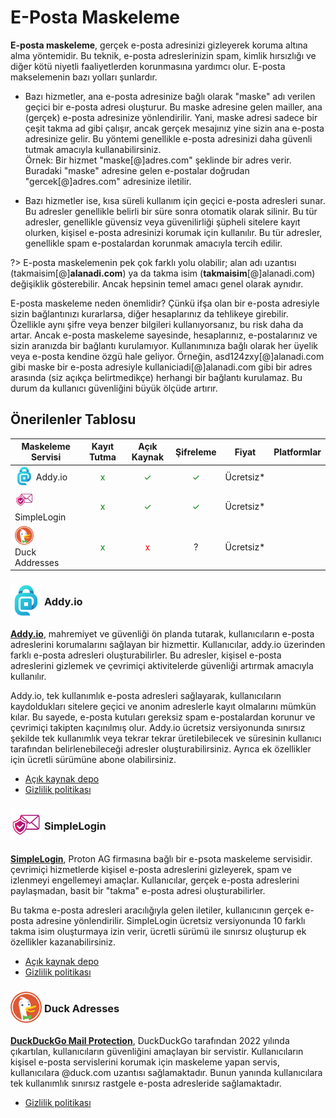 # E-Posta Maskeleme

**E-posta maskeleme**, gerçek e-posta adresinizi gizleyerek koruma altına alma yöntemidir. Bu teknik, e-posta adreslerinizin spam, kimlik hırsızlığı ve diğer kötü niyetli faaliyetlerden korunmasına yardımcı olur. E-posta makselemenin bazı yolları şunlardır.

- Bazı hizmetler, ana e-posta adresinize bağlı olarak "maske" adı verilen geçici bir e-posta adresi oluşturur. Bu maske adresine gelen mailler, ana (gerçek) e-posta adresinize yönlendirilir. Yani, maske adresi sadece bir çeşit takma ad gibi çalışır, ancak gerçek mesajınız yine sizin ana e-posta adresinize gelir. Bu yöntemi genellikle e-posta adresinizi daha güvenli tutmak amacıyla kullanabilirsiniz. <br> Örnek: Bir hizmet "maske[@]adres.com" şeklinde bir adres verir. Buradaki "maske" adresine gelen e-postalar doğrudan "gercek[@]adres.com" adresinize iletilir.

- Bazı hizmetler ise, kısa süreli kullanım için geçici e-posta adresleri sunar. Bu adresler genellikle belirli bir süre sonra otomatik olarak silinir. Bu tür adresler, genellikle güvensiz veya güvenilirliği şüpheli sitelere kayıt olurken, kişisel e-posta adresinizi korumak için kullanılır. Bu tür adresler, genellikle spam e-postalardan korunmak amacıyla tercih edilir.

?> E-posta maskelemenin pek çok farklı yolu olabilir; alan adı uzantısı (takmaisim[@]**alanadi.com**) ya da takma isim (**takmaisim**[@]alanadi.com) değişiklik gösterebilir. Ancak hepsinin temel amacı genel olarak aynıdır.

E-posta maskeleme neden önemlidir? Çünkü ifşa olan bir e-posta adresiyle sizin bağlantınızı kurarlarsa, diğer hesaplarınız da tehlikeye girebilir. Özellikle aynı şifre veya benzer bilgileri kullanıyorsanız, bu risk daha da artar. Ancak e-posta maskeleme sayesinde, hesaplarınız, e-postalarınız ve sizin aranızda bir bağlantı kurulamıyor. Kullanımınıza bağlı olarak her üyelik veya e-posta kendine özgü hale geliyor. Örneğin, asd124zxy[@]alanadi.com gibi maske bir e-posta adresiyle kullaniciadi[@]alanadi.com gibi bir adres arasında (siz açıkça belirtmedikçe) herhangi bir bağlantı kurulamaz. Bu durum da kullanıcı güvenliğini büyük ölçüde artırır.

## Önerilenler Tablosu

| Maskeleme Servisi | Kayıt Tutma | Açık Kaynak | Şifreleme | Fiyat | Platformlar |
| --- | :---: | :---: | :---: | :---: | :---: |
| <span style="display: inline-block; vertical-align: middle;"><img src="docs/images/addyio-logo.png" alt="Addyio" style="width: 30px; height: 30px;"> </span> <span style="display: inline-block; vertical-align: middle;"> Addy.io | <span style="color: green;">x</span> | <span style="color: green;">✓</span> | <span style="color: green;">✓</span> | Ücretsiz* | <i class="fa-solid fa-globe"></i> <i class="fa-brands fa-apple"></i> <i class="fa-brands fa-android"></i> |
| <span style="display: inline-block; vertical-align: middle;"><img src="docs/images/simplelogin-logo.svg" alt="Simplelogin" style="width: 30px; height: 30px;"> </span> <span style="display: inline-block; vertical-align: middle;"> SimpleLogin | <span style="color: green;">x</span> | <span style="color: green;">✓</span> | <span style="color: green;">✓</span> | Ücretsiz* | <i class="fa-solid fa-globe"></i> <i class="fa-brands fa-apple"></i> <i class="fa-brands fa-android"></i>  |
| <span style="display: inline-block; vertical-align: middle;"><img src="docs/images/duckduckgo-icon.png" alt="Duck Addresses" style="width: 30px; height: 30px;"> </span> <span style="display: inline-block; vertical-align: middle;"> Duck Addresses | <span style="color: green;">x</span> | <span style="color: red;">x</span> | ? | Ücretsiz* | <i class="fa-solid fa-globe"></i> <i class="fa-brands fa-apple"></i> <i class="fa-brands fa-android"></i>  |

### <span style="display: inline-block; vertical-align: middle;"><img src="docs/images/addyio-logo.png" alt="uBlock Origin" style="width: 50px; height: auto;"> </span> <span style="display: inline-block; vertical-align: middle;"> Addy.io

[**Addy.io**](https://addy.io/), mahremiyet ve güvenliği ön planda tutarak, kullanıcıların e-posta adreslerini korumalarını sağlayan bir hizmettir. Kullanıcılar, addy.io üzerinden farklı e-posta adresleri oluşturabilirler. Bu adresler, kişisel e-posta adreslerini gizlemek ve çevrimiçi aktivitelerde güvenliği artırmak amacıyla kullanılır. 

Addy.io, tek kullanımlık e-posta adresleri sağlayarak, kullanıcıların kaydoldukları sitelere geçici ve anonim adreslerle kayıt olmalarını mümkün kılar. Bu sayede, e-posta kutuları gereksiz spam e-postalardan korunur ve çevrimiçi takipten kaçınılmış olur. Addy.io ücretsiz versiyonunda sınırsız şekilde tek kullanımlık veya tekrar tekrar üretilebilecek ve süresinin kullanıcı tarafından belirlenebileceği adresler oluşturabilirsiniz. Ayrıca ek özellikler için ücretli sürümüne abone olabilirsiniz.

- [Açık kaynak depo](https://github.com/anonaddy/anonaddy)
- [Gizlilik politikası](https://addy.io/privacy/)

### <span style="display: inline-block; vertical-align: middle;"><img src="docs/images/simplelogin-logo.svg" alt="uBlock Origin" style="width: 50px; height: auto;"> </span> <span style="display: inline-block; vertical-align: middle;"> SimpleLogin

[**SimpleLogin**](https://simplelogin.io/), Proton AG firmasına bağlı bir e-psota maskeleme servisidir. çevrimiçi hizmetlerde kişisel e-posta adreslerini gizleyerek, spam ve izlenmeyi engellemeyi amaçlar. Kullanıcılar, gerçek e-posta adreslerini paylaşmadan, basit bir "takma" e-posta adresi oluşturabilirler. 

Bu takma e-posta adresleri aracılığıyla gelen iletiler, kullanıcının gerçek e-posta adresine yönlendirilir. SimpleLogin ücretsiz versiyonunda 10 farklı takma isim oluşturmaya izin verir, ücretli sürümü ile sınırsız oluşturup ek özellikler kazanabilirsiniz.

- [Açık kaynak depo](https://github.com/simple-login/app)
- [Gizlilik politikası](https://simplelogin.io/privacy/)

### <span style="display: inline-block; vertical-align: middle;"><img src="docs/images/duckduckgo-icon.png" alt="uBlock Origin" style="width: 50px; height: auto;"> </span> <span style="display: inline-block; vertical-align: middle;"> Duck Adresses

[**DuckDuckGo Mail Protection**](https://duckduckgo.com/email/), DuckDuckGo tarafından 2022 yılında çıkartılan, kullanıcıların güvenliğini amaçlayan bir servistir. Kullanıcıların kişisel e-posta servislerini korumak için maskeleme yapan servis, kullanıcılara @duck.com uzantısı sağlamaktadır. Bunun yanında kullanıcılara tek kullanımlık sınırsız rastgele e-posta adresleride sağlamaktadır.

- [Gizlilik politikası](https://duckduckgo.com/privacy)



